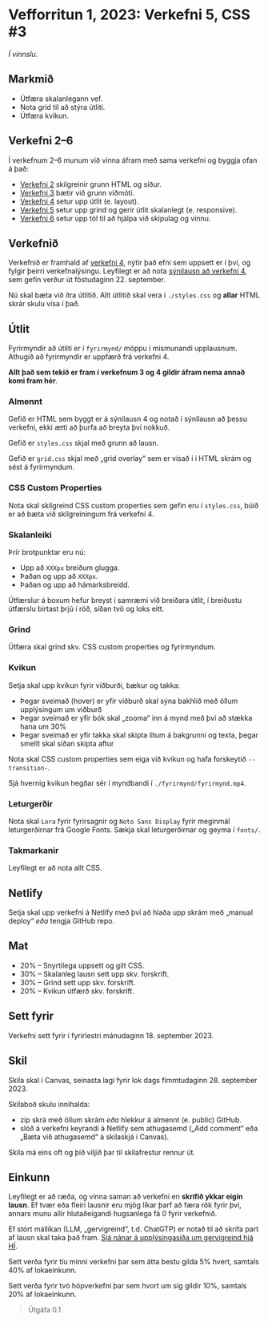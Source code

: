 # Vefforritun 1, 2023: Verkefni 5, CSS #3

_Í vinnslu_.

## Markmið

- Útfæra skalanlegann vef.
- Nota grid til að stýra útliti.
- Útfæra kvikun.

## Verkefni 2–6

Í verkefnum 2–6 munum við vinna áfram með sama verkefni og byggja ofan á það:

- [Verkefni 2](https://github.com/vefforritun/vef1-2023-v2) skilgreinir grunn HTML og síður.
- [Verkefni 3](https://github.com/vefforritun/vef1-2023-v3) bætir við grunn viðmóti.
- [Verkefni 4](https://github.com/vefforritun/vef1-2023-v4) setur upp útlit (e. layout).
- [Verkefni 5](https://github.com/vefforritun/vef1-2023-v5) setur upp grind og gerir útlit skalanlegt (e. responsive).
- [Verkefni 6](https://github.com/vefforritun/vef1-2023-v6) setur upp tól til að hjálpa við skipulag og vinnu.

## Verkefnið

Verkefnið er framhald af [verkefni 4](https://github.com/vefforritun/vef1-2023-v2), nýtir það efni sem uppsett er í því, og fylgir þeirri verkefnalýsingu. Leyfilegt er að nota [sýnilausn að verkefni 4](https://github.com/vefforritun/vef1-2023-v4-synilausn), sem gefin verður út föstudaginn 22. september.

Nú skal bæta við ítra útlitið. Allt útlitið skal vera í `./styles.css` og **allar** HTML skrár skulu vísa í það.

## Útlit

Fyrirmyndir að útliti er í `fyrirmynd/` möppu í mismunandi upplausnum. Athugið að fyrirmyndir er uppfærð frá verkefni 4.

**Allt það sem tekið er fram í verkefnum 3 og 4 gildir áfram nema annað komi fram hér**.

### Almennt

Gefið er HTML sem byggt er á sýnilausn 4 og notað í sýnilausn að þessu verkefni, ekki ætti að þurfa að breyta því nokkuð.

Gefið er `styles.css` skjal með grunn að lausn.

Gefið er `grid.css` skjal með „grid overlay“ sem er vísað í í HTML skrám og sést á fyrirmyndum.

### CSS Custom Properties

Nota skal skilgreind CSS custom properties sem gefin eru í `styles.css`, búið er að bæta við skilgreiningum frá verkefni 4.

### Skalanleiki

Þrír brotpunktar eru nú:

- Upp að `XXXpx` breiðum glugga.
- Þaðan og upp að `XXXpx`.
- Þaðan og upp að hámarksbreidd.

Útfærslur á boxum hefur breyst í samræmi við breiðara útlit, í breiðustu útfærslu birtast þrjú í röð, síðan tvö og loks eitt.

### Grind

Útfæra skal grind skv. CSS custom properties og fyrirmyndum.

### Kvikun

Setja skal upp kvikun fyrir viðburði, bækur og takka:

- Þegar sveimað (hover) er yfir viðburð skal sýna bakhlið með öllum upplýsingum um viðburð
- Þegar sveimað er yfir bók skal „zooma“ inn á mynd með því að stækka hana um 30%
- Þegar sveimað er yfir takka skal skipta litum á bakgrunni og texta, þegar smellt skal síðan skipta aftur

Nota skal CSS custom properties sem eiga við kvikun og hafa forskeytið `--transition-`.

Sjá hvernig kvikun hegðar sér í myndbandi í `./fyrirmynd/fyrirmynd.mp4`.

### Leturgerðir

Nota skal `Lora` fyrir fyrirsagnir og `Noto Sans Display` fyrir meginmál leturgerðirnar frá Google Fonts. Sækja skal leturgerðirnar og geyma í `fonts/`.

### Takmarkanir

Leyfilegt er að nota allt CSS.

## Netlify

Setja skal upp verkefni á Netlify með því að hlaða upp skrám með „manual deploy“ _eða_ tengja GitHub repo.

## Mat

- 20% – Snyrtilega uppsett og gilt CSS.
- 30% – Skalanleg lausn sett upp skv. forskrift.
- 30% – Grind sett upp skv. forskrift.
- 20% – Kvikun útfærð skv. forskrift.

## Sett fyrir

Verkefni sett fyrir í fyrirlestri mánudaginn 18. september 2023.

## Skil

Skila skal í Canvas, seinasta lagi fyrir lok dags fimmtudaginn 28. september 2023.

Skilaboð skulu innihalda:

- zip skrá með öllum skrám _eða_ hlekkur á almennt (e. public) GitHub.
- slóð á verkefni keyrandi á Netlify sem athugasemd („Add comment“ eða „Bæta við athugasemd“ á skilaskjá í Canvas).

Skila má eins oft og þið viljið þar til skilafrestur rennur út.

## Einkunn

Leyfilegt er að ræða, og vinna saman að verkefni en **skrifið ykkar eigin lausn**. Ef tvær eða fleiri lausnir eru mjög líkar þarf að færa rök fyrir því, annars munu allir hlutaðeigandi hugsanlega fá 0 fyrir verkefnið.

Ef stórt mállíkan (LLM, „gervigreind“, t.d. ChatGTP) er notað til að skrifa part af lausn skal taka það fram. [Sjá nánar á upplýsingasíða um gervigreind hjá HÍ](https://gervigreind.hi.is/).

Sett verða fyrir tíu minni verkefni þar sem átta bestu gilda 5% hvert, samtals 40% af lokaeinkunn.

Sett verða fyrir tvö hópverkefni þar sem hvort um sig gildir 10%, samtals 20% af lokaeinkunn.

> Útgáfa 0.1
